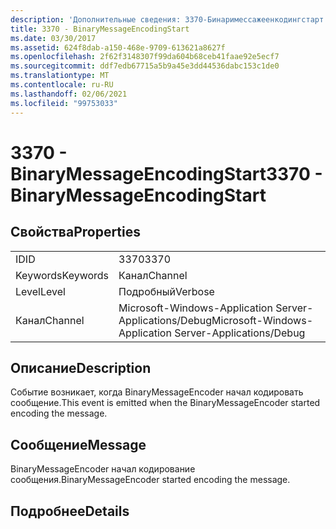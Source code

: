 ```yaml
---
description: 'Дополнительные сведения: 3370-Бинаримессажеенкодингстарт'
title: 3370 - BinaryMessageEncodingStart
ms.date: 03/30/2017
ms.assetid: 624f8dab-a150-468e-9709-613621a8627f
ms.openlocfilehash: 2f62f3148307f99da604b68ceb41faae92e5ecf7
ms.sourcegitcommit: ddf7edb67715a5b9a45e3dd44536dabc153c1de0
ms.translationtype: MT
ms.contentlocale: ru-RU
ms.lasthandoff: 02/06/2021
ms.locfileid: "99753033"
---
```

# <a name="3370---binarymessageencodingstart"></a><span data-ttu-id="a1f76-103">3370 - BinaryMessageEncodingStart</span><span class="sxs-lookup"><span data-stu-id="a1f76-103">3370 - BinaryMessageEncodingStart</span></span>

## <a name="properties"></a><span data-ttu-id="a1f76-104">Свойства</span><span class="sxs-lookup"><span data-stu-id="a1f76-104">Properties</span></span>  
  
|||  
|-|-|  
|<span data-ttu-id="a1f76-105">ID</span><span class="sxs-lookup"><span data-stu-id="a1f76-105">ID</span></span>|<span data-ttu-id="a1f76-106">3370</span><span class="sxs-lookup"><span data-stu-id="a1f76-106">3370</span></span>|  
|<span data-ttu-id="a1f76-107">Keywords</span><span class="sxs-lookup"><span data-stu-id="a1f76-107">Keywords</span></span>|<span data-ttu-id="a1f76-108">Канал</span><span class="sxs-lookup"><span data-stu-id="a1f76-108">Channel</span></span>|  
|<span data-ttu-id="a1f76-109">Level</span><span class="sxs-lookup"><span data-stu-id="a1f76-109">Level</span></span>|<span data-ttu-id="a1f76-110">Подробный</span><span class="sxs-lookup"><span data-stu-id="a1f76-110">Verbose</span></span>|  
|<span data-ttu-id="a1f76-111">Канал</span><span class="sxs-lookup"><span data-stu-id="a1f76-111">Channel</span></span>|<span data-ttu-id="a1f76-112">Microsoft-Windows-Application Server-Applications/Debug</span><span class="sxs-lookup"><span data-stu-id="a1f76-112">Microsoft-Windows-Application Server-Applications/Debug</span></span>|  
  
## <a name="description"></a><span data-ttu-id="a1f76-113">Описание</span><span class="sxs-lookup"><span data-stu-id="a1f76-113">Description</span></span>  

 <span data-ttu-id="a1f76-114">Событие возникает, когда BinaryMessageEncoder начал кодировать сообщение.</span><span class="sxs-lookup"><span data-stu-id="a1f76-114">This event is emitted when the BinaryMessageEncoder started encoding the message.</span></span>  
  
## <a name="message"></a><span data-ttu-id="a1f76-115">Сообщение</span><span class="sxs-lookup"><span data-stu-id="a1f76-115">Message</span></span>  

 <span data-ttu-id="a1f76-116">BinaryMessageEncoder начал кодирование сообщения.</span><span class="sxs-lookup"><span data-stu-id="a1f76-116">BinaryMessageEncoder started encoding the message.</span></span>  
  
## <a name="details"></a><span data-ttu-id="a1f76-117">Подробнее</span><span class="sxs-lookup"><span data-stu-id="a1f76-117">Details</span></span>
